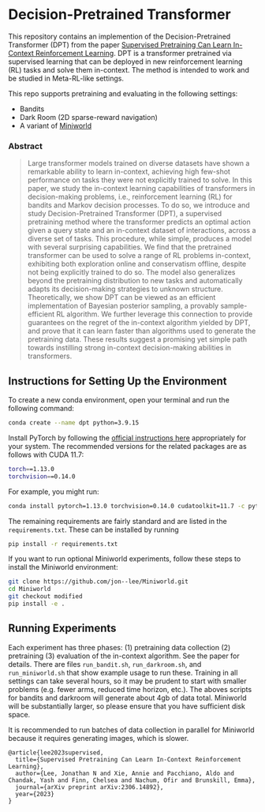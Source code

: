 # Decision-Pretrained Transformer

This repository contains an implemention of the Decision-Pretrained Transformer (DPT) from the paper [Supervised Pretraining Can Learn In-Context Reinforcement Learning](https://arxiv.org/abs/2306.14892).
DPT is a transformer pretrained via supervised learning that can be deployed in new reinforcement learning (RL) tasks and solve them in-context. The method is intended to work and be studied in Meta-RL-like settings.

This repo supports pretraining and evaluating in the following settings:
- Bandits
- Dark Room (2D sparse-reward navigation)
- A variant of [Miniworld](https://github.com/Farama-Foundation/Miniworld)

### Abstract
> Large transformer models trained on diverse datasets have shown a remarkable ability to learn in-context, achieving high few-shot performance on tasks they were not explicitly trained to solve. In this paper, we study the in-context learning capabilities of transformers in decision-making problems, i.e., reinforcement learning (RL) for bandits and Markov decision processes. To do so, we introduce and study Decision-Pretrained Transformer (DPT), a supervised pretraining method where the transformer predicts an optimal action given a query state and an in-context dataset of interactions, across a diverse set of tasks. This procedure, while simple, produces a model with several surprising capabilities. We find that the pretrained transformer can be used to solve a range of RL problems in-context, exhibiting both exploration online and conservatism offline, despite not being explicitly trained to do so. The model also generalizes beyond the pretraining distribution to new tasks and automatically adapts its decision-making strategies to unknown structure. Theoretically, we show DPT can be viewed as an efficient implementation of Bayesian posterior sampling, a provably sample-efficient RL algorithm. We further leverage this connection to provide guarantees on the regret of the in-context algorithm yielded by DPT, and prove that it can learn faster than algorithms used to generate the pretraining data. These results suggest a promising yet simple path towards instilling strong in-context decision-making abilities in transformers.

## Instructions for Setting Up the Environment


To create a new conda environment, open your terminal and run the following command:

```bash
conda create --name dpt python=3.9.15
```

Install PyTorch by following the [official instructions here](https://pytorch.org/get-started/locally/) appropriately for your system. The recommended versions for the related packages are as follows with CUDA 11.7:

```bash
torch==1.13.0
torchvision==0.14.0
```
For example, you might run:

```bash
conda install pytorch=1.13.0 torchvision=0.14.0 cudatoolkit=11.7 -c pytorch -c nvidia
```

The remaining requirements are fairly standard and are listed in the `requirements.txt`. These can be installed by running

```bash
pip install -r requirements.txt
```

If you want to run optional Miniworld experiments, follow these steps to install the Miniworld environment:

```bash
git clone https://github.com/jon--lee/Miniworld.git
cd Miniworld
git checkout modified
pip install -e .
```

## Running Experiments

Each experiment has three phases: (1) pretraining data collection (2) pretraining (3) evaluation of the in-context algorithm. See the paper for details. There are files `run_bandit.sh`, `run_darkroom.sh`, and `run_miniworld.sh` that show example usage to run these. Training in all settings can take several hours, so it may be prudent to start with smaller problems (e.g. fewer arms, reduced time horizon, etc.). The aboves scripts for bandits and darkroom will generate about 4gb of data total. Miniworld will be substantially larger, so please ensure that you have sufficient disk space.

It is recommended to run batches of data collection in parallel for Miniworld because it requires generating images, which is slower. 

```
@article{lee2023supervised,
  title={Supervised Pretraining Can Learn In-Context Reinforcement Learning},
  author={Lee, Jonathan N and Xie, Annie and Pacchiano, Aldo and Chandak, Yash and Finn, Chelsea and Nachum, Ofir and Brunskill, Emma},
  journal={arXiv preprint arXiv:2306.14892},
  year={2023}
}
```